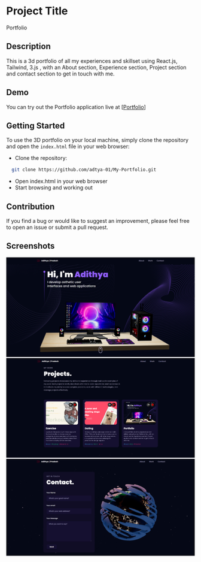 # Project Title

Portfolio

## Description

This is a 3d portfolio of all my experiences and skillset using React.js, Tailwind, 3.js , with an About section, Experience section, Project section and contact section to get in touch with me.

## Demo

You can try out the Portfolio application live at [[Portfolio](https://my-3-portfolio.netlify.app/)]


## Getting Started

To use the 3D portfolio on your local machine, simply clone the repository and open the `index.html` file in your web browser:

- Clone the repository:


```bash
  git clone https://github.com/adtya-01/My-Portfolio.git
```
  - Open index.html in your web browser
  - Start browsing and working out

## Contribution

If you find a bug or would like to suggest an improvement, please feel free to open an issue or submit a pull request.

## Screenshots

<img src = portfolio.png>
<img src = project.png>
<img src = contact.png>


